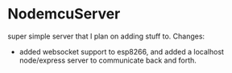 # NodemcuServer
super simple server that I plan on adding stuff to.
Changes:
* added websocket support to esp8266, and added a localhost node/express server to communicate back and forth.
